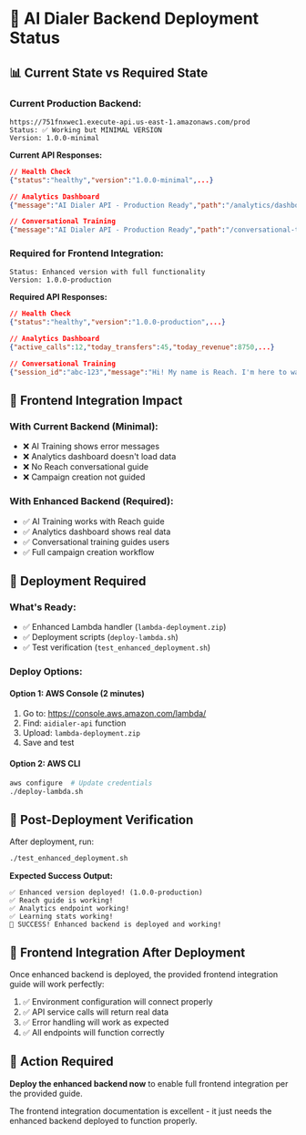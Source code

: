 # 🚀 AI Dialer Backend Deployment Status

## 📊 **Current State vs Required State**

### **Current Production Backend:**
```
https://751fnxwec1.execute-api.us-east-1.amazonaws.com/prod
Status: ✅ Working but MINIMAL VERSION
Version: 1.0.0-minimal
```

**Current API Responses:**
```json
// Health Check
{"status":"healthy","version":"1.0.0-minimal",...}

// Analytics Dashboard  
{"message":"AI Dialer API - Production Ready","path":"/analytics/dashboard",...}

// Conversational Training
{"message":"AI Dialer API - Production Ready","path":"/conversational-training/start",...}
```

### **Required for Frontend Integration:**
```
Status: Enhanced version with full functionality
Version: 1.0.0-production
```

**Required API Responses:**
```json
// Health Check
{"status":"healthy","version":"1.0.0-production",...}

// Analytics Dashboard
{"active_calls":12,"today_transfers":45,"today_revenue":8750,...}

// Conversational Training  
{"session_id":"abc-123","message":"Hi! My name is Reach. I'm here to walk you through building the perfect campaign...","suggested_responses":[...]}
```

## 🎯 **Frontend Integration Impact**

### **With Current Backend (Minimal):**
- ❌ AI Training shows error messages
- ❌ Analytics dashboard doesn't load data  
- ❌ No Reach conversational guide
- ❌ Campaign creation not guided

### **With Enhanced Backend (Required):**
- ✅ AI Training works with Reach guide
- ✅ Analytics dashboard shows real data
- ✅ Conversational training guides users
- ✅ Full campaign creation workflow

## 🚀 **Deployment Required**

### **What's Ready:**
- ✅ Enhanced Lambda handler (`lambda-deployment.zip`)
- ✅ Deployment scripts (`deploy-lambda.sh`)
- ✅ Test verification (`test_enhanced_deployment.sh`)

### **Deploy Options:**

#### **Option 1: AWS Console (2 minutes)**
1. Go to: https://console.aws.amazon.com/lambda/
2. Find: `aidialer-api` function
3. Upload: `lambda-deployment.zip`
4. Save and test

#### **Option 2: AWS CLI**
```bash
aws configure  # Update credentials
./deploy-lambda.sh
```

## 🧪 **Post-Deployment Verification**

After deployment, run:
```bash
./test_enhanced_deployment.sh
```

**Expected Success Output:**
```
✅ Enhanced version deployed! (1.0.0-production)
✅ Reach guide is working!
✅ Analytics endpoint working!
✅ Learning stats working!
🎉 SUCCESS! Enhanced backend is deployed and working!
```

## 📱 **Frontend Integration After Deployment**

Once enhanced backend is deployed, the provided frontend integration guide will work perfectly:

1. ✅ Environment configuration will connect properly
2. ✅ API service calls will return real data
3. ✅ Error handling will work as expected
4. ✅ All endpoints will function correctly

## 🎯 **Action Required**

**Deploy the enhanced backend now** to enable full frontend integration per the provided guide.

The frontend integration documentation is excellent - it just needs the enhanced backend deployed to function properly. 